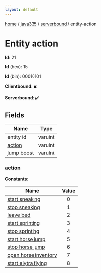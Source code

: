 ```yaml
---
layout: default
---
```


[home](/)  /  [java335](/protocol/java335)  /  [serverbound](/protocol/java335/serverbound)  /  entity-action

# Entity action

**Id**: 21

**Id** (hex): 15

**Id** (bin): 00010101

**Clientbound**: ✖️

**Serverbound**: ✔️

## Fields

Name | Type
---|---
entity id | varuint
[action](#action) | varuint
jump boost | varuint

### action

**Constants**:

Name | Value
---|:---:
[start sneaking](action_start-sneaking) | 0
[stop sneaking](action_stop-sneaking) | 1
[leave bed](action_leave-bed) | 2
[start sprinting](action_start-sprinting) | 3
[stop sprinting](action_stop-sprinting) | 4
[start horse jump](action_start-horse-jump) | 5
[stop horse jump](action_stop-horse-jump) | 6
[open horse inventory](action_open-horse-inventory) | 7
[start elytra flying](action_start-elytra-flying) | 8
